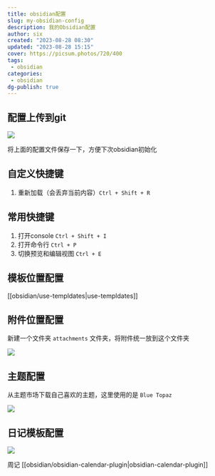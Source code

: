 ```yaml
---
title: obsidian配置
slug: my-obsidian-config
description: 我的Obsidian配置
author: six
created: "2023-08-28 08:30"
updated: "2023-08-28 15:15"
cover: https://picsum.photos/720/400
tags:
 - obsidian
categories:
 - obsidian
dg-publish: true
---
```

## 配置上传到git

![](https://s.sixmillions.cn/img/2023/08/28/011515256.png)

将上面的配置文件保存一下，方便下次obsidian初始化
## 自定义快捷键

1. 重新加载（会丢弃当前内容）`Ctrl + Shift + R`

## 常用快捷键

1. 打开console `Ctrl + Shift + I`
2. 打开命令行 `Ctrl + P`
3. 切换预览和编辑视图 `Ctrl + E`

## 模板位置配置

[[obsidian/use-templdates\|use-templdates]]
## 附件位置配置

新建一个文件夹 `attachments` 文件夹，将附件统一放到这个文件夹

![](https://s.sixmillions.cn/img/2023/08/28/013120663.png)

## 主题配置

从主题市场下载自己喜欢的主题，这里使用的是 `Blue Topaz`

![](https://s.sixmillions.cn/img/2023/08/28/022231192.png)

## 日记模板配置

![](https://s.sixmillions.cn/img/2023/08/28/031249580.png)

周记 [[obsidian/obsidian-calendar-plugin\|obsidian-calendar-plugin]]

